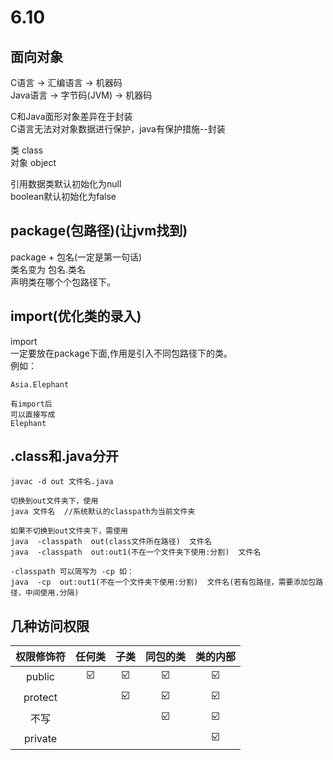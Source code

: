 # 6.10
## 面向对象
C语言 -> 汇编语言 -> 机器码<br>
Java语言 -> 字节码(JVM) -> 机器码<br>

C和Java面形对象差异在于封装<br>
C语言无法对对象数据进行保护，java有保护措施--封装<br>

类 class<br>
对象 object<br>

引用数据类默认初始化为null<br>
boolean默认初始化为false<br>


## package(包路径)(让jvm找到)
package + 包名(一定是第一句话)<br>
类名变为 包名.类名<br>
声明类在哪个个包路径下。<br>

## import(优化类的录入)
import<br>
一定要放在package下面,作用是引入不同包路径下的类。<br>
例如：
```
Asia.Elephant

有import后
可以直接写成
Elephant
```

## .class和.java分开
```
javac -d out 文件名.java

切换到out文件夹下，使用
java 文件名  //系统默认的classpath为当前文件夹

如果不切换到out文件夹下，需使用
java  -classpath  out(class文件所在路径)  文件名
java  -classpath  out:out1(不在一个文件夹下使用:分割)  文件名

-classpath 可以简写为 -cp 如：
java  -cp  out:out1(不在一个文件夹下使用:分割)  文件名(若有包路径，需要添加包路径，中间使用.分隔)
```

## 几种访问权限
权限修饰符|任何类 | 子类 | 同包的类 | 类的内部
:-:|:-:|:-:|:-:|:-:
public | ☑️ | ☑️ | ☑️ | ☑️
protect|   | ☑️ | ☑️ | ☑️
不写|  |  | ☑️ | ☑️
private|  |  | | ☑️


